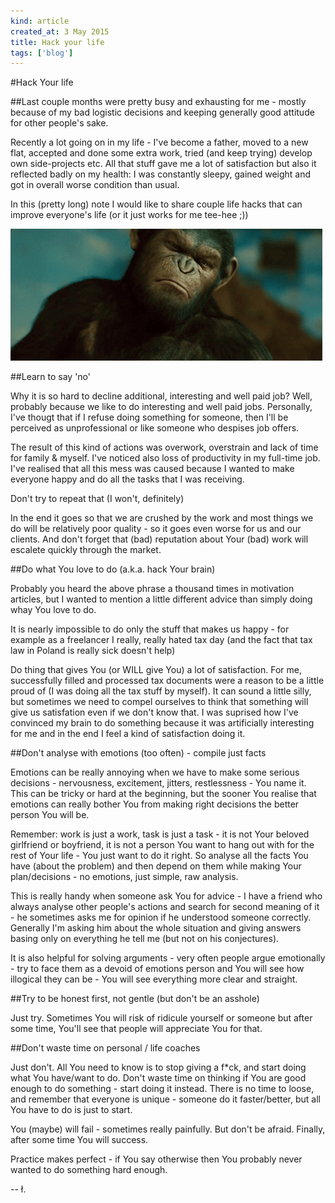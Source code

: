 ```yaml
---
kind: article
created_at: 3 May 2015
title: Hack your life
tags: ['blog']
---
```


#Hack Your life

##Last couple months were pretty busy and exhausting for me - mostly because of my bad logistic decisions and keeping generally good attitude for other people's sake.

Recently a lot going on in my life - I've become a father, moved to a new flat, accepted and done some extra work, tried (and keep trying) develop own side-projects etc. All that stuff gave me a lot of satisfaction but also it reflected badly on my health: I was constantly sleepy, gained weight and got in overall worse condition than usual. 

In this (pretty long) note I would like to share couple life hacks that can improve everyone's life (or it just works for me tee-hee ;))

![img](/blog/images/ape_say_no.gif)

##Learn to say 'no'

Why it is so hard to decline additional, interesting and well paid job? Well, probably because we like to do interesting and well paid jobs. Personally, I've thougt that if I refuse doing something for someone, then I'll be perceived as unprofessional or like someone who despises job offers.

The result of this kind of actions was overwork, overstrain and lack of time for family & myself. I've noticed also loss of productivity in my full-time job. I've realised that all this mess was caused because I wanted to make everyone happy and do all the tasks that I was receiving. 

Don't try to repeat that (I won't, definitely)

In the end it goes so that we are crushed by the work and most things we do will be relatively poor quality - so it goes even worse for us and our clients. And don't forget that (bad) reputation about Your (bad) work will escalete quickly through the market.

##Do what You love to do (a.k.a. hack Your brain)

Probably you heard the above phrase a thousand times in motivation articles, but I wanted to mention a little different advice than simply doing whay You love to do.

It is nearly impossible to do only the stuff that makes us happy - for example as a freelancer I really, really hated tax day (and the fact that tax law in Poland is really sick doesn't help)

Do thing that gives You (or WILL give You) a lot of satisfaction. For me, successfully filled and processed tax documents were a reason to be a little proud of (I was doing all the tax stuff by myself). It can sound a little silly, but sometimes we need to compel ourselves to think that something will give us satisfation even if we don't know that. I was suprised how I've convinced my brain to do something because it was artificially interesting for me and in the end I feel a kind of satisfaction doing it.

##Don't analyse with emotions (too often) - compile just facts

Emotions can be really annoying when we have to make some serious decisions - nervousness, excitement, jitters, restlessness - You name it. This can be tricky or hard at the beginning, but the sooner You realise that emotions can really bother You from making right decisions the better person You will be.

Remember: work is just a work, task is just a task - it is not Your beloved girlfriend or boyfriend, it is not a person You want to hang out with for the rest of Your life - You just want to do it right. So analyse all the facts You have (about the problem) and then depend on them while making Your plan/decisions - no emotions, just simple, raw analysis. 

This is really handy when someone ask You for advice - I have a friend who always analyse other people's actions and search for second meaning of it - he sometimes asks me for opinion if he understood someone correctly. Generally I'm asking him about the whole situation and giving answers basing only on everything he tell me (but not on his conjectures).

It is also helpful for solving arguments - very often people argue emotionally - try to face them as a devoid of emotions person and You will see how illogical they can be - You will see everything more clear and straight.

##Try to be honest first, not gentle (but don't be an asshole)

Just try. Sometimes You will risk of ridicule yourself or someone but after some time, You'll see that people will appreciate You for that.

##Don't waste time on personal / life coaches

Just don't. All You need to know is to stop giving a f*ck, and start doing what You have/want to do. Don't waste time on thinking if You are good enough to do something - start doing it instead. There is no time to loose, and remember that everyone is unique - someone do it faster/better, but all You have to do is just to start. 

You (maybe) will fail - sometimes really painfully. But don't be afraid. Finally, after some time You will success. 

Practice makes perfect - if You say otherwise then You probably never wanted to do something hard enough.

-- ł.

